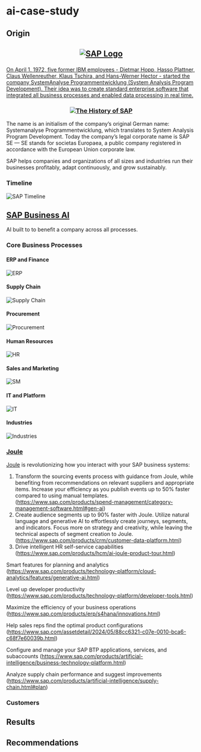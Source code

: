 # ai-case-study

## Origin

<h2 align="center">

<a href="https://www.sap.com/index.html">![SAP Logo](download.png)

</h2>

On April 1, 1972, five former IBM employees - Dietmar Hopp, Hasso Plattner, Claus Wellenreuther, Klaus Tschira, and Hans-Werner Hector - started the company SystemAnalyse Programmentwicklung (System Analysis Program Development). Their idea was to create standard enterprise software that integrated all business processes and enabled data processing in real time.

<h3 align="center">

[![The History of SAP](historypic.jpg)](https://youtu.be/g-UaUrETB1E)

</h3>

The name is an initialism of the company’s original German name: Systemanalyse Programmentwicklung, which translates to System Analysis Program Development. Today the company’s legal corporate name is SAP SE — SE stands for societas Europaea, a public company registered in accordance with the European Union corporate law.

SAP helps companies and organizations of all sizes and industries run their businesses profitably, adapt continuously, and grow sustainably.

<h4 align="center">

### Timeline

![SAP Timeline](hitory-sap-timeline.jpg)

</h4>

## [SAP Business AI](https://www.sap.com/products/artificial-intelligence.html)

AI built to to benefit a company across all processes. 

### Core Business Processes

#### ERP and Finance

![ERP](erp.png)

#### Supply Chain

![Supply Chain](supplychain.png)

#### Procurement

![Procurement](procurement.png)

#### Human Resources

![HR](hr.png)

#### Sales and Marketing

![SM](sm.png)

#### IT and Platform

![IT](last.png)

#### Industries

![Industries](Industries.png)

### [Joule](https://www.sap.com/products/artificial-intelligence/ai-assistant.html)

[Joule](Joule.pdf) is revolutionizing how you interact with your SAP business systems:

1. Transform the sourcing events process with guidance from Joule, while benefiting from recommendations on relevant suppliers and appropriate items. Increase your efficiency as you publish events up to 50% faster compared to using manual templates. (https://www.sap.com/products/spend-management/category-management-software.html#gen-ai)
2. Create audience segments up to 90% faster with Joule. Utilize natural language and generative AI to effortlessly create journeys, segments, and indicators. Focus more on strategy and creativity, while leaving the technical aspects of segment creation to Joule. (https://www.sap.com/products/crm/customer-data-platform.html)
3. Drive intelligent HR self-service capabilities (https://www.sap.com/products/hcm/ai-joule-product-tour.html)

Smart features for planning and analytics (https://www.sap.com/products/technology-platform/cloud-analytics/features/generative-ai.html)

Level up developer productivity (https://www.sap.com/products/technology-platform/developer-tools.html)

Maximize the efficiency of your business operations (https://www.sap.com/products/erp/s4hana/innovations.html)

Help sales reps find the optimal product configurations (https://www.sap.com/assetdetail/2024/05/88cc6321-c07e-0010-bca6-c68f7e60039b.html)

Configure and manage your SAP BTP applications, services, and subaccounts (https://www.sap.com/products/artificial-intelligence/business-technology-platform.html)

Analyze supply chain performance and suggest improvements (https://www.sap.com/products/artificial-intelligence/supply-chain.html#plan)

### Customers

## Results

## Recommendations
